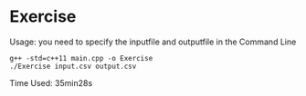 # Exercise
Usage: you need to specify the inputfile and outputfile in the Command Line
```
g++ -std=c++11 main.cpp -o Exercise
./Exercise input.csv output.csv 
```
Time Used: 35min28s
